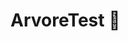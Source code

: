 <!DOCTYPE html>
<html lang="ptbr">
<meta charset="UTF-8">
<body>
<h1>

ArvoreTest 🌳

</h1>
</body>
</html>
